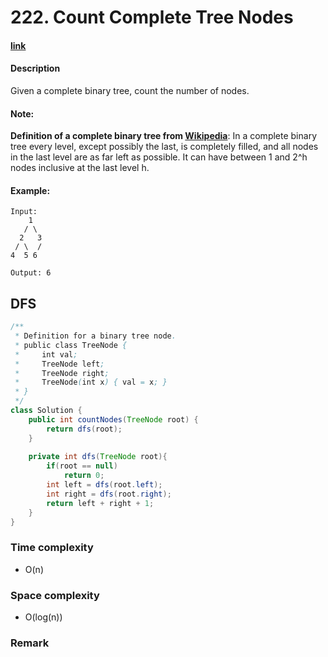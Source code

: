 # 222. Count Complete Tree Nodes

#### [link](https://leetcode.com/problems/count-complete-tree-nodes/) 

#### Description
Given a complete binary tree, count the number of nodes.

#### Note:

**Definition of a complete binary tree from [Wikipedia](http://en.wikipedia.org/wiki/Binary_tree#Types_of_binary_trees)**:
In a complete binary tree every level, except possibly the last, is completely filled, and all nodes in the last level are as far left as possible. It can have between 1 and 2^h nodes inclusive at the last level h.

#### Example:
```
Input: 
    1
   / \
  2   3
 / \  /
4  5 6

Output: 6
```

## DFS
```java
/**
 * Definition for a binary tree node.
 * public class TreeNode {
 *     int val;
 *     TreeNode left;
 *     TreeNode right;
 *     TreeNode(int x) { val = x; }
 * }
 */
class Solution {
    public int countNodes(TreeNode root) {
        return dfs(root);
    }
    
    private int dfs(TreeNode root){
        if(root == null)
            return 0;
        int left = dfs(root.left);
        int right = dfs(root.right);
        return left + right + 1;
    }
}
```

### Time complexity
* O(n)
### Space complexity
* O(log(n))
### Remark